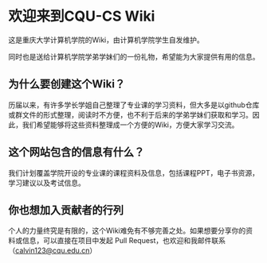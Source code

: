 # 欢迎来到CQU-CS Wiki
这是重庆大学计算机学院的Wiki，由计算机学院学生自发维护。

同时也是送给计算机学院学弟学妹们的一份礼物，希望能为大家提供有用的信息。
## 为什么要创建这个Wiki？
历届以来，有许多学长学姐自己整理了专业课的学习资料，但大多是以github仓库或群文件的形式整理，阅读时不方便，也不利于后来的学弟学妹们获取和学习。因此，我们希望能够将这些资料整理成一个方便的Wiki，方便大家学习交流。
## 这个网站包含的信息有什么？
我们计划覆盖学院开设的专业课的课程资料及信息，包括课程PPT，电子书资源，学习建议以及考试信息。
## 你也想加入贡献者的行列
个人的力量终究是有限的，这个Wiki难免有不够完善之处。如果想要分享你的资料或信息，可以直接在项目中发起 Pull Request，也欢迎和我邮件联系（[calvin123@cqu.edu.cn](mailto:calvin123@cqu.edu.cn)）
